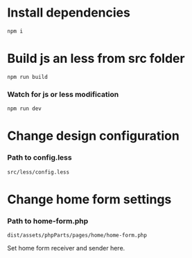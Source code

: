 # Install dependencies

```
npm i
```

# Build js an less from src folder

```
npm run build
```

### Watch for js or less modification
```
npm run dev
```

# Change design configuration

### Path to config.less
```
src/less/config.less
```

# Change home form settings

### Path to home-form.php
```
dist/assets/phpParts/pages/home/home-form.php
```
Set home form receiver and sender here.


